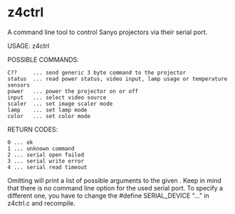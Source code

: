 z4ctrl
======

A command line tool to control Sanyo projectors via their serial port.

USAGE: z4ctrl <command> <argument>

POSSIBLE COMMANDS:

	C??     ... send generic 3 byte command to the projector
	status  ... read power status, video input, lamp usage or temperature sensors
	power   ... power the projector on or off
	input   ... select video source
	scaler  ... set image scaler mode
	lamp    ... set lamp mode
	color   ... set color mode

RETURN CODES:

	0 ... ok
	1 ... unknown command
	2 ... serial open failed
	3 ... serial write error
	4 ... serial read timeout

Omitting <argument> will print a list of possible arguments to the given
<command>. Keep in mind that there is no command line option for the used
serial port. To specify a different one, you have to change the #define
SERIAL_DEVICE "..." in z4ctrl.c and recompile.
